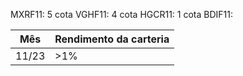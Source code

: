 MXRF11: 5 cota
VGHF11: 4 cota
HGCR11: 1 cota
BDIF11: 

| Mês | Rendimento da carteria |
| --- | --- |
| 11/23 | >1% |